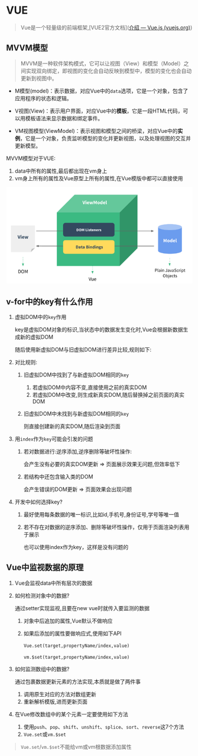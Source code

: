 # VUE

> Vue是一个轻量级的前端框架,[VUE2官方文档]([介绍 — Vue.js (vuejs.org)](https://v2.cn.vuejs.org/v2/guide/))

## MVVM模型

> MVVM是一种软件架构模式，它可以让视图（View）和模型（Model）之间实现双向绑定，即视图的变化会自动反映到模型中，模型的变化也会自动更新到视图中。

- M模型(model)：表示数据，对应Vue中的`data`选项，它是一个对象，包含了应用程序的状态和逻辑。

- V视图(View)：表示用户界面，对应Vue中的**模板**，它是一段HTML代码，可以用模板语法来显示数据和绑定事件。

- VM视图模型(ViewModel)：表示视图和模型之间的桥梁，对应Vue中的**实例**，它是一个对象，负责监听模型的变化并更新视图，以及处理视图的交互并更新模型。

MVVM模型对于VUE:

1. data中所有的属性,最后都出现在vm身上
2. vm身上所有的属性及Vue原型上所有的属性,在Vue模版中都可以直接使用

<img src="../../.image/MVVM.png" style="zoom:80%;" />

## v-for中的key有什么作用

1. 虚拟DOM中的`key`作用

   key是虚拟DOM对象的标识,当状态中的数据发生变化时,Vue会根据新数据生成新的虚拟DOM

   随后使用新虚拟DOM与旧虚拟DOM进行差异比较,规则如下:

2. 对比规则:

   1. 旧虚拟DOM中找到了与新虚拟DOM相同的`key`

      1. 若虚拟DOM中内容不变,直接使用之前的真实DOM
      2. 若虚拟DOM中改变,则生成新真实DOM,随后替换掉之前页面的真实DOM

   2. 旧虚拟DOM中未找到与新虚拟DOM相同的`key`

      则直接创建新的真实DOM,随后渲染到页面

3. 用`index`作为`key`可能会引发的问题

   1. 若对数据进行:逆序添加,逆序删除等破坏性操作:

      会产生没有必要的真实DOM更新 => 页面展示效果无问题,但效率低下

   2. 若结构中还包含输入类的DOM

      会产生错误的DOM更新 => 页面效果会出现问题

4. 开发中如何选择key?

   1. 最好使用每条数据的唯一标识,比如id,手机号,身份证号,学号等唯一值

   2. 若不存在对数据的逆序添加、删除等破坏性操作，仅用于页面渲染列表用于展示

      也可以使用index作为key，这样是没有问题的
      
      

## Vue中监视数据的原理

1. Vue会监视data中所有层次的数据

2. 如何检测对象中的数据?

   通过setter实现监视,且要在new vue时就传入要监测的数据

   1. 对象中后追加的属性,Vue默认不做响应

   2. 如果后添加的属性要做响应式,使用如下API

      `Vue.set(target,propertyName/index,value)`

      `vm.$set(target,propertyName/index,value)`

3. 如何监测数组中的数据?

   通过包裹数据更新元素的方法实现,本质就是做了两件事

   1. 调用原生对应的方法对数组更新
   2. 重新解析模版,进而更新页面

4. 在Vue修改数组中的某个元素一定要使用如下方法

   1. 使用`push`、`pop`、`shift`、`unshift`、`splice`、`sort`、`reverse`这7个方法
   2. `Vue.set`或`vm.$set`

> `Vue.set`/`vm.$set`不能给vm或vm根数据添加属性